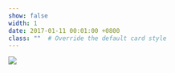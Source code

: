 ```yaml
---
show: false
width: 1
date: 2017-01-11 00:01:00 +0800
class: ""  # Override the default card style
---
```

<div>
<img src="{{ 'assets/images/badges/skku_mascot.webp' | relative_url }}" class="img-fluid rounded" >
</div>